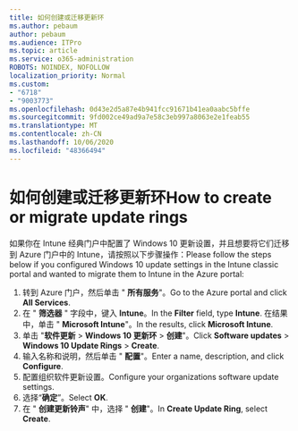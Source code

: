 ```yaml
---
title: 如何创建或迁移更新环
ms.author: pebaum
author: pebaum
ms.audience: ITPro
ms.topic: article
ms.service: o365-administration
ROBOTS: NOINDEX, NOFOLLOW
localization_priority: Normal
ms.custom:
- "6718"
- "9003773"
ms.openlocfilehash: 0d43e2d5a87e4b941fcc91671b41ea0aabc5bffe
ms.sourcegitcommit: 9fd002ce49ad9a7e58c3eb997a8063e2e1feab55
ms.translationtype: MT
ms.contentlocale: zh-CN
ms.lasthandoff: 10/06/2020
ms.locfileid: "48366494"
---
```

# <a name="how-to-create-or-migrate-update-rings"></a><span data-ttu-id="9414b-102">如何创建或迁移更新环</span><span class="sxs-lookup"><span data-stu-id="9414b-102">How to create or migrate update rings</span></span>

<span data-ttu-id="9414b-103">如果你在 Intune 经典门户中配置了 Windows 10 更新设置，并且想要将它们迁移到 Azure 门户中的 Intune，请按照以下步骤操作：</span><span class="sxs-lookup"><span data-stu-id="9414b-103">Please follow the steps below if you configured Windows 10 update settings in the Intune classic portal and wanted to migrate them to Intune in the Azure portal:</span></span>

1. <span data-ttu-id="9414b-104">转到 Azure 门户，然后单击 " **所有服务**"。</span><span class="sxs-lookup"><span data-stu-id="9414b-104">Go to the Azure portal and click **All Services**.</span></span>
2. <span data-ttu-id="9414b-105">在 " **筛选器** " 字段中，键入 **Intune**。</span><span class="sxs-lookup"><span data-stu-id="9414b-105">In the **Filter** field, type **Intune**.</span></span> <span data-ttu-id="9414b-106">在结果中，单击 " **Microsoft Intune**"。</span><span class="sxs-lookup"><span data-stu-id="9414b-106">In the results, click **Microsoft Intune**.</span></span>
3. <span data-ttu-id="9414b-107">单击 "**软件更新**  >  **Windows 10 更新环**  >  **创建**"。</span><span class="sxs-lookup"><span data-stu-id="9414b-107">Click **Software updates** > **Windows 10 Update Rings** > **Create**.</span></span>
4. <span data-ttu-id="9414b-108">输入名称和说明，然后单击 " **配置**"。</span><span class="sxs-lookup"><span data-stu-id="9414b-108">Enter a name, description, and click **Configure**.</span></span>
5. <span data-ttu-id="9414b-109">配置组织软件更新设置。</span><span class="sxs-lookup"><span data-stu-id="9414b-109">Configure your organizations software update settings.</span></span>
6. <span data-ttu-id="9414b-110">选择“**确定**”。</span><span class="sxs-lookup"><span data-stu-id="9414b-110">Select **OK**.</span></span>
7. <span data-ttu-id="9414b-111">在 " **创建更新铃声**" 中，选择 " **创建**"。</span><span class="sxs-lookup"><span data-stu-id="9414b-111">In **Create Update Ring**, select **Create**.</span></span>
